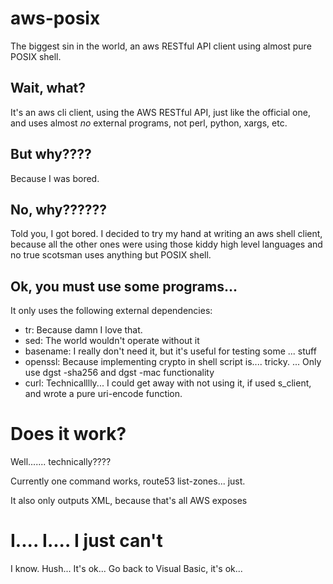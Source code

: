 # aws-posix
The biggest sin in the world, an aws RESTful API client using almost pure 
POSIX shell.

## Wait, what?
It's an aws cli client, using the AWS RESTful API, just like the 
official one, and uses almost *no* external programs, not perl,
python, xargs, etc. 

## But why????
Because I was bored.

## No, why??????
Told you, I got bored. I decided to try my hand at writing an aws shell 
client, because all the other ones were using those kiddy high level 
languages and no true scotsman uses anything but POSIX shell.

## Ok, you must use some programs...

It only uses the following external dependencies:
* tr: Because damn I love that.
* sed: The world wouldn't operate without it
* basename: I really don't need it, but it's useful for testing some
... stuff
* openssl: Because implementing crypto in shell script is.... tricky.
... Only use dgst -sha256 and dgst -mac functionality
* curl: Technicalllly... I could get away with not using it, if 
used s\_client, and wrote a pure uri-encode function.  


# Does it work?
Well....... technically????

Currently one command works, route53 list-zones... just.

It also only outputs XML, because that's all AWS exposes

# I.... I.... I just can't
I know. Hush... It's ok... Go back to Visual Basic, it's ok...


